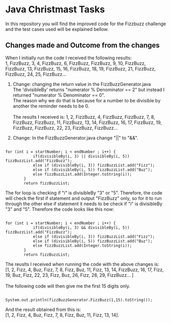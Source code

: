 # Java Christmast Tasks
In this repository you will find the improved code for the Fizzbuzz challenge and the test cases used will be explained bellow.
## Changes made and Outcome from the changes
When I initially run the code I received the following results: </br>
1, FizzBuzz, 3, 4, FizzBuzz, 6, FizzBuzz, FizzBuzz, 9, 10, FizzBuzz, FizzBuzz, 13, FizzBuzz, 15, 16, FizzBuzz, 18, 19, FizzBuzz, 21, FizzBuzz, FizzBuzz, 24, 25, FizzBuzz...

1. Change: changing the return value
in the FizzBuzzGenerator.java </br> The 'divisibleBy' returns  "numerator % Denominator == 2" but instead I returned "numerator % Denominator == 0". </br> The reason why we do that is because for a number to be divisible by another the reminder needs to be 0. </br> </br>
The results I received is:
1, 2, FizzBuzz, 4, FizzBuzz, FizzBuzz, 7, 8, FizzBuzz, FizzBuzz, 11, FizzBuzz, 13, 14, FizzBuzz, 16, 17, FizzBuzz, 19, FizzBuzz, FizzBuzz, 22, 23, FizzBuzz, FizzBuzz... 

2. Change: In the FizzBuzzGenerator.java change "||" to "&&". 
<pre><code>
for (int i = startNumber; i < endNumber ; i++) {
			if(divisibleBy(i, 3) || divisibleBy(i, 5)) fizzBuzzList.add("FizzBuzz");
			else if (divisibleBy(i, 3)) fizzBuzzList.add("Fizz");
			else if (divisibleBy(i, 5)) fizzBuzzList.add("Buz");
			else fizzBuzzList.add(Integer.toString(i));
		}
		return fizzBuzzList;
</code></pre>
The for loop is checking if "i" is divisibleBy "3" or "5". Therefore, the code will check the first if statement and output "FizzBuzz" only, so for it to run through the other else if statement it needs to be check  if "i" is divisibleBy "3" and "5". Therefore the code looks like this now:
<pre><code>
for (int i = startNumber; i < endNumber ; i++) {
			if(divisibleBy(i, 3) && divisibleBy(i, 5)) fizzBuzzList.add("FizzBuzz");
			else if (divisibleBy(i, 3)) fizzBuzzList.add("Fizz");
			else if (divisibleBy(i, 5)) fizzBuzzList.add("Buz");
			else fizzBuzzList.add(Integer.toString(i));
		}
		return fizzBuzzList;
</code></pre>
The reuslts I received when running the code with the above changes is:
</br>
[1, 2, Fizz, 4, Buz, Fizz, 7, 8, Fizz, Buz, 11, Fizz, 13, 14, FizzBuzz, 16, 17, Fizz, 19, Buz, Fizz, 22, 23, Fizz, Buz, 26, Fizz, 28, 29, FizzBuzz... ] </br> </br>
The following code will then give me the first 15 digits only.
		<pre><code> System.out.println(fizzBuzzGenerator.FizzBuzz(1,15).toString()); </code></pre>
    
 And the result obtained from this is: </br>
 [1, 2, Fizz, 4, Buz, Fizz, 7, 8, Fizz, Buz, 11, Fizz, 13, 14].

 

